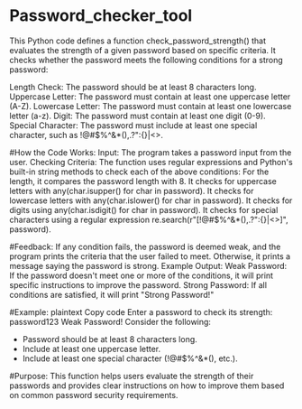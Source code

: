 # Password_checker_tool
This Python code defines a function check_password_strength() that evaluates the strength of a given password based on specific criteria. It checks whether the password meets the following conditions for a strong password:

Length Check: The password should be at least 8 characters long.
Uppercase Letter: The password must contain at least one uppercase letter (A-Z).
Lowercase Letter: The password must contain at least one lowercase letter (a-z).
Digit: The password must contain at least one digit (0-9).
Special Character: The password must include at least one special character, such as !@#$%^&*(),.?":{}|<>.

#How the Code Works:
Input: The program takes a password input from the user.
Checking Criteria: The function uses regular expressions and Python's built-in string methods to check each of the above conditions:
For the length, it compares the password length with 8.
It checks for uppercase letters with any(char.isupper() for char in password).
It checks for lowercase letters with any(char.islower() for char in password).
It checks for digits using any(char.isdigit() for char in password).
It checks for special characters using a regular expression re.search(r"[!@#$%^&*(),.?\":{}|<>]", password).

#Feedback: If any condition fails, the password is deemed weak, and the program prints the criteria that the user failed to meet. Otherwise, it prints a message saying the password is strong.
Example Output:
Weak Password: If the password doesn't meet one or more of the conditions, it will print specific instructions to improve the password.
Strong Password: If all conditions are satisfied, it will print "Strong Password!"

#Example:
plaintext
Copy code
Enter a password to check its strength: password123
Weak Password! Consider the following:
- Password should be at least 8 characters long.
- Include at least one uppercase letter.
- Include at least one special character (!@#$%^&*(), etc.).

#Purpose:
This function helps users evaluate the strength of their passwords and provides clear instructions on how to improve them based on common password security requirements.






